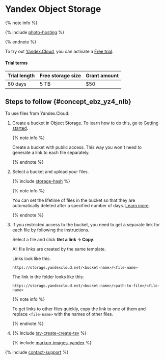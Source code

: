 # Yandex Object Storage

{% note info %}

{% include [photo-hosting](_includes/cloud-storage/photo-hosting.md) %}

{% endnote %}

To try out [Yandex.Cloud](https://cloud.yandex.com/docs/storage/quickstart), you can activate a [Free trial](https://cloud.yandex.com/en-ru/docs/free-trial/).

#### Trial terms

Trial length | Free storage size | Grant amount
------------ | ----------------- | ------------
60 days | 5 TB | $50

## Steps to follow {#concept_ebz_yz4_nlb}

To use files from Yandex.Cloud:

1. Create a bucket in Object Storage. To learn how to do this, go to [Getting started](https://cloud.yandex.com/docs/storage/quickstart).

    {% note info %}

    Create a bucket with public access. This way you won't need to generate a link to each file separately.

    {% endnote %}

1. Select a bucket and upload your files.

    {% include [storage-hash](_includes/cloud-storage/hash.md) %}

    {% note info %}

    You can set the lifetime of files in the bucket so that they are automatically deleted after a specified number of days. [Learn more](https://cloud.yandex.com/en-ru/docs/storage/operations/buckets/lifecycles).

    {% endnote %}

1. If you restricted access to the bucket, you need to get a separate link for each file by following the instructions.

    Select a file and click **Get a link → Copy**.

    All file links are created by the same template.

    Links look like this:

    ```
    https://storage.yandexcloud.net/<bucket-name>/<file-name>
    ```

    The link in the folder looks like this:

    ```
    https://storage.yandexcloud.net/<bucket-name>/<path-to-file>/<file-name>
    ```

    {% note info %}

    To get links to other files quickly, copy the link to one of them and replace `<file-name>` with the names of other files.

    {% endnote %}

1. {% include [tsv-create-create-tsv](_includes/cloud-storage/id-tsv-create/create-tsv.md) %}

    {% include [markup-images-yandex](_includes/cloud-storage/markup/markup-images-yandex.md) %}

{% include [contact-support](_includes/contact-support.md) %}